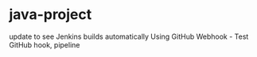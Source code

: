 # java-project
update to see Jenkins builds automatically
Using GitHub Webhook - Test GitHub hook, pipeline
